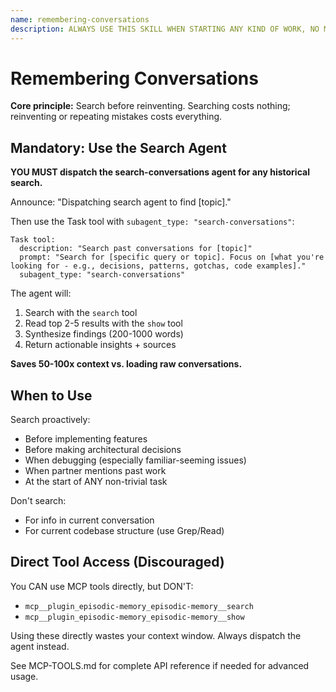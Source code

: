 ```yaml
---
name: remembering-conversations
description: ALWAYS USE THIS SKILL WHEN STARTING ANY KIND OF WORK, NO MATTER HOW TRIVIAL.  You have no memory between sessions and will reinvent solutions or repeat past mistakes UNLESS YOU USE THIS SKILL. Gives you perfect recall of all your past conversations and projects.
---
```


# Remembering Conversations

**Core principle:** Search before reinventing. Searching costs nothing; reinventing or repeating mistakes costs everything.

## Mandatory: Use the Search Agent

**YOU MUST dispatch the search-conversations agent for any historical search.**

Announce: "Dispatching search agent to find [topic]."

Then use the Task tool with `subagent_type: "search-conversations"`:

```
Task tool:
  description: "Search past conversations for [topic]"
  prompt: "Search for [specific query or topic]. Focus on [what you're looking for - e.g., decisions, patterns, gotchas, code examples]."
  subagent_type: "search-conversations"
```

The agent will:
1. Search with the `search` tool
2. Read top 2-5 results with the `show` tool
3. Synthesize findings (200-1000 words)
4. Return actionable insights + sources

**Saves 50-100x context vs. loading raw conversations.**

## When to Use

Search proactively:
- Before implementing features
- Before making architectural decisions
- When debugging (especially familiar-seeming issues)
- When partner mentions past work
- At the start of ANY non-trivial task

Don't search:
- For info in current conversation
- For current codebase structure (use Grep/Read)

## Direct Tool Access (Discouraged)

You CAN use MCP tools directly, but DON'T:
- `mcp__plugin_episodic-memory_episodic-memory__search`
- `mcp__plugin_episodic-memory_episodic-memory__show`

Using these directly wastes your context window. Always dispatch the agent instead.

See MCP-TOOLS.md for complete API reference if needed for advanced usage.
